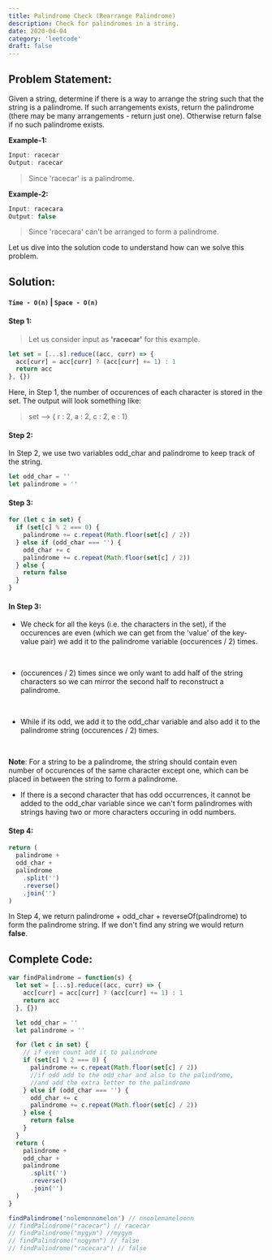 ```yaml
---
title: Palindrome Check (Rearrange Palindrome)
description: Check for palindromes in a string.
date: 2020-04-04
category: 'leetcode'
draft: false
---
```


## Problem Statement:

Given a string, determine if there is a way to arrange the string such that the string is a palindrome. If such arrangements exists, return the palindrome (there may be many arrangements - return just one). Otherwise return false if no such palindrome exists.

**Example-1:**

```javascript
Input: racecar
Output: racecar
```

> Since 'racecar' is a palindrome.

**Example-2:**

```javascript
Input: racecara
Output: false
```

> Since 'racecara' can't be arranged to form a palindrome.

Let us dive into the solution code to understand how can we solve this problem.

## Solution:

#### `Time - O(n)` | `Space - O(n)`

#### Step 1:

> Let us consider input as **'racecar'** for this example.

```javascript
let set = [...s].reduce((acc, curr) => {
  acc[curr] = acc[curr] ? (acc[curr] += 1) : 1
  return acc
}, {})
```

Here, in Step 1, the number of occurences of each character is stored in the set. The output will look something like:

> set --> { r : 2, a : 2, c : 2, e : 1}

#### Step 2:

In Step 2, we use two variables odd_char and palindrome to keep track of the string.

```javascript
let odd_char = ''
let palindrome = ''
```

#### Step 3:

```javascript
for (let c in set) {
  if (set[c] % 2 === 0) {
    palindrome += c.repeat(Math.floor(set[c] / 2))
  } else if (odd_char === '') {
    odd_char += c
    palindrome += c.repeat(Math.floor(set[c] / 2))
  } else {
    return false
  }
}
```

#### In Step 3:

- We check for all the keys (i.e. the characters in the set), if the occurences are even (which we can get from the 'value' of the key-value pair) we add it to the palindrome variable (occurences / 2) times.

</br>

- (occurences / 2) times since we only want to add half of the string characters so we can mirror the second half to reconstruct a palindrome.

</br>

- While if its odd, we add it to the odd_char variable and also add it to the palindrome string (occurences / 2) times.

</br>

**Note**: For a string to be a palindrome, the string should contain even number of occurences of the same character except one, which can be placed in between the string to form a palindrome.

- If there is a second character that has odd occurrences, it cannot be added to the odd_char variable since we can't form palindromes with strings having two or more characters occuring in odd numbers.

#### Step 4:

```javascript
return (
  palindrome +
  odd_char +
  palindrome
    .split('')
    .reverse()
    .join('')
)
```

In Step 4, we return palindrome + odd_char + reverseOf(palindrome) to form the palindrome string. If we don't find any string we would return **false**.

## Complete Code:

```javascript
var findPalindrome = function(s) {
  let set = [...s].reduce((acc, curr) => {
    acc[curr] = acc[curr] ? (acc[curr] += 1) : 1
    return acc
  }, {})

  let odd_char = ''
  let palindrome = ''

  for (let c in set) {
    // if even count add it to palindrome
    if (set[c] % 2 === 0) {
      palindrome += c.repeat(Math.floor(set[c] / 2))
      //if odd add to the odd_char and also to the palindrome,
      //and add the extra letter to the palindrome
    } else if (odd_char === '') {
      odd_char += c
      palindrome += c.repeat(Math.floor(set[c] / 2))
    } else {
      return false
    }
  }
  return (
    palindrome +
    odd_char +
    palindrome
      .split('')
      .reverse()
      .join('')
  )
}

findPalindrome('nolemonnomelon') // nnoolemameloonn
// findPalindrome("racecar") // racecar
// findPalindrome("mygym") //mygym
// findPalindrome("nogymn") // false
// findPalindrome("racecara") // false
```
